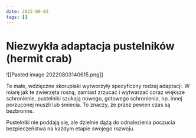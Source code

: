 ```yaml
---
date: 2022-08-03
tags: []
---
```

# Niezwykła adaptacja pustelników (hermit crab)

![[Pasted image 20220803140615.png]]

Te małe, wdzięczne skorupiaki wytworzyły specyficzny rodzaj adaptacji. W miarę jak te zwierzęta rosną, zamiast zrzucać i wytwarzać coraz większe schronienie, pustelniki szukają nowego, gotowego schronienia, np. innej porzuconej muszli lub śmiecia. To znaczy, że przez pewien czas są bezbronne. 

Pustelniki nie poddają się, ale dzielnie dążą do odnalezienia poczucia bezpieczeństwa na każdym etapie swojego rozwoju.